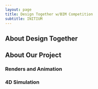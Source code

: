 ```yaml
---
layout: page
title: Design Together w/BIM Competition
subtitle: INITIUM
---
```


## About Design Together

## About Our Project

### Renders and Animation

### 4D Simulation 